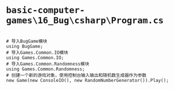# `basic-computer-games\16_Bug\csharp\Program.cs`

```

# 导入BugGame模块
using BugGame;
# 导入Games.Common.IO模块
using Games.Common.IO;
# 导入Games.Common.Randomness模块
using Games.Common.Randomness;
# 创建一个新的游戏对象，使用控制台输入输出和随机数生成器作为参数
new Game(new ConsoleIO(), new RandomNumberGenerator()).Play();

```